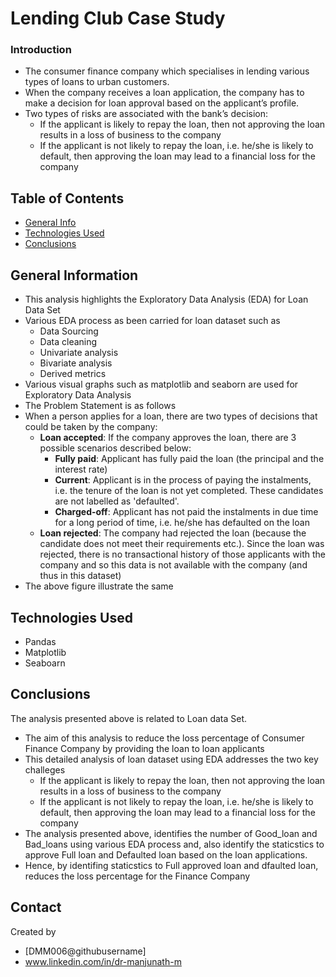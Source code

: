# Lending Club Case Study
### Introduction
- The consumer finance company which specialises in lending various types of loans to urban customers. 
- When the company receives a loan application, the company has to make a decision for loan approval based on the applicant’s profile. 
- Two types of risks are associated with the bank’s decision:
    - If the applicant is likely to repay the loan, then not approving the loan results in a loss of business to the company
    - If the applicant is not likely to repay the loan, i.e. he/she is likely to default, then approving the loan may lead to a financial loss for the company
## Table of Contents
* [General Info](#general-information)
* [Technologies Used](#technologies-used)
* [Conclusions](#conclusions)

<!-- You can include any other section that is pertinent to your problem -->

## General Information
- This analysis highlights the Exploratory Data Analysis (EDA) for Loan Data Set
- Various EDA process as been carried for loan dataset such as
    - Data Sourcing
    - Data cleaning
    - Univariate analysis
    - Bivariate analysis
    - Derived metrics
- Various visual graphs such as matplotlib and seaborn are used for Exploratory Data Analysis
- The Problem Statement is as follows
- When a person applies for a loan, there are two types of decisions that could be taken by the company:
    - __Loan accepted__: If the company approves the loan, there are 3 possible scenarios described below:
        - __Fully paid__: Applicant has fully paid the loan (the principal and the interest rate) 
        - __Current__: Applicant is in the process of paying the instalments, i.e. the tenure of the loan is not yet completed. These candidates are not labelled as 'defaulted'.
        - __Charged-off__: Applicant has not paid the instalments in due time for a long period of time, i.e. he/she has defaulted on the loan
     - __Loan rejected__: The company had rejected the loan (because the candidate does not meet their requirements etc.). Since the loan was rejected, there is no transactional history of those applicants with the company and so this data is not available with the company (and thus in this dataset)
- The above figure illustrate the same

<!-- You don't have to answer all the questions - just the ones relevant to your project. -->

<!-- You don't have to answer all the questions - just the ones relevant to your project. -->


## Technologies Used
- Pandas
- Matplotlib
- Seaboarn

## Conclusions
The analysis presented above is related to Loan data Set. 
- The aim of this analysis to reduce the loss percentage of Consumer Finance Company by providing the loan to loan applicants
- This detailed analysis of loan dataset using EDA addresses the two key challeges 
    - If the applicant is likely to repay the loan, then not approving the loan results in a loss of business to the company
    - If the applicant is not likely to repay the loan, i.e. he/she is likely to default, then approving the loan may lead to a financial loss for the company
- The analysis presented above, identifies the number of Good_loan and Bad_loans using various EDA process and, also identify the staticstics to approve Full loan and Defaulted loan based on the loan applications. 
- Hence, by identifing staticstics to Full approved loan and dfaulted loan, reduces the loss percentage for the Finance Company

<!-- As the libraries versions keep on changing, it is recommended to mention the version of library used in this project -->

## Contact
Created by
- [DMM006@githubusername] 
- www.linkedin.com/in/dr-manjunath-m


<!-- Optional -->
<!-- ## License -->
<!-- This project is open source and available under the [... License](). -->

<!-- You don't have to include all sections - just the one's relevant to your project -->
